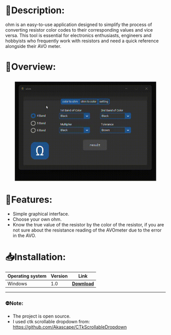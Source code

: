 # 📄**Description:**
ohm is an easy-to-use application designed to simplify the process of converting resistor color codes to their corresponding values ​​and vice versa. This tool is essential for electronics enthusiasts, engineers and hobbyists who frequently work with resistors and need a quick reference alongside their AVO meter.

# 🧐**Overview:**
<div style="text-align: center;  margin: 30px;">
  <img src="descrip video.gif" alt="alt text">
</div>

# 🌟**Features:**
- Simple graphical interface.
- Choose your own ohm.
- Know the true value of the resistor by the color of the resistor, if you are not sure about the resistance reading of the AVOmeter due to the error in the AVO.

# 📥**Installation:**
| Operating system | Version | Link                         |
|------------------|---------|------------------------------|
| Windows          |   1.0   | [**Download**](https://drive.google.com/file/d/1YtpfoyXwBClMJkL5PlNInB10Ys2siwKS/view?usp=sharing) |

---
### ⛔**Note:**
- The project is open source.
- I used ctk scrollable dropdown from: https://github.com/Akascape/CTkScrollableDropdown
